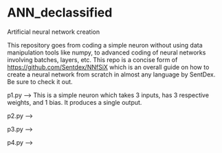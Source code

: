 # ANN_declassified
Artificial neural network creation

This repository goes from coding a simple neuron without using data manipulation tools like numpy, to advanced coding of neural networks involving batches, layers, etc. This repo is a concise form of https://github.com/Sentdex/NNfSiX which is an overall guide on how to create a neural network from scratch in almost any language by SentDex. Be sure to check it out.

p1.py --> This is a simple neuron which takes 3 inputs, has 3 respective weights, and 1 bias. It produces a single output.

p2.py --> 

p3.py --> 

p4.py -->
